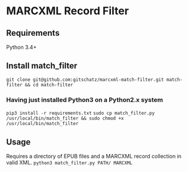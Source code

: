 # MARCXML Record Filter

## Requirements
Python 3.4+

## Install match_filter
`git clone git@github.com:gitschatz/marcxml-match-filter.git match-filter && cd match-filter`
### Having just installed Python3 on a Python2.x system
`pip3 install -r requirements.txt`
`sudo cp match_filter.py /usr/local/bin/match_filter && sudo chmod +x /usr/local/bin/match_filter`

## Usage
Requires a directory of EPUB files and a MARCXML record collection in valid XML.
`python3 match_filter.py PATH/ MARCXML`
